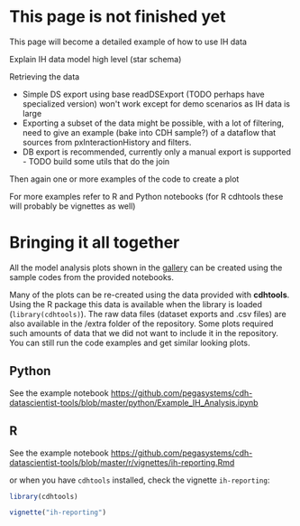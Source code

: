 # This page is not finished yet

This page will become a detailed example of how to use IH data

Explain IH data model high level (star schema)

Retrieving the data
* Simple DS export using base readDSExport (TODO perhaps have specialized version) won't work except for demo scenarios as IH data is large
* Exporting a subset of the data might be possible, with a lot of filtering, need to give an example (bake into CDH sample?) of a dataflow that sources from pxInteractionHistory and filters.
* DB export is recommended, currently only a manual export is supported - TODO build some utils that do the join


Then again one or more examples of the code to create a plot

For more examples refer to R and Python notebooks (for R cdhtools these will probably be vignettes as well)

# Bringing it all together

All the model analysis plots shown in the [gallery](CDH-Graph-Gallery) can be created using the sample codes from the provided notebooks.

Many of the plots can be re-created using the data provided with **cdhtools**. Using the R package this data is available when the library is loaded (`library(cdhtools)`). The raw data files (dataset exports and .csv files) are also available in the /extra folder of the repository. Some plots required such amounts of data that we did not want to include it in the repository. You can still run the code examples and get similar looking plots.

## Python

See the example notebook https://github.com/pegasystems/cdh-datascientist-tools/blob/master/python/Example_IH_Analysis.ipynb

## R

See the example notebook https://github.com/pegasystems/cdh-datascientist-tools/blob/master/r/vignettes/ih-reporting.Rmd

or when you have `cdhtools` installed, check the vignette `ih-reporting`: 

```r
library(cdhtools)

vignette("ih-reporting")
```



